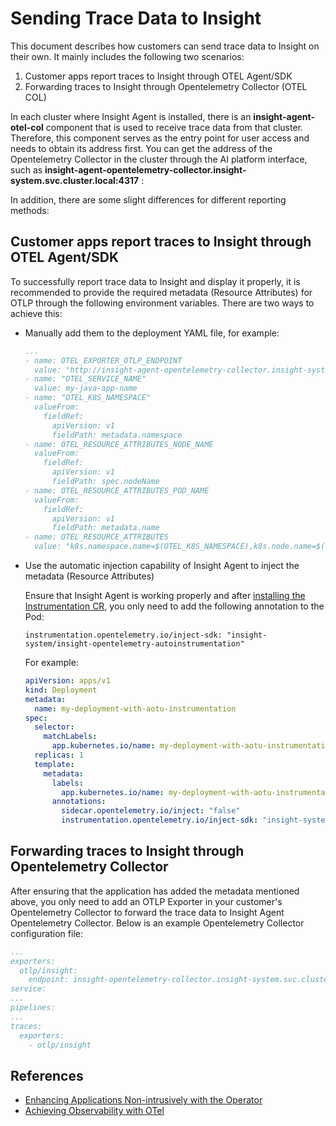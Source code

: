 # Sending Trace Data to Insight

This document describes how customers can send trace data to Insight on their own. It mainly includes the following two scenarios:

1. Customer apps report traces to Insight through OTEL Agent/SDK
2. Forwarding traces to Insight through Opentelemetry Collector (OTEL COL)

In each cluster where Insight Agent is installed, there is an __insight-agent-otel-col__ component
that is used to receive trace data from that cluster. Therefore, this component serves as the
entry point for user access and needs to obtain its address first. You can get the address of
the Opentelemetry Collector in the cluster through the AI platform interface, such as
 __insight-agent-opentelemetry-collector.insight-system.svc.cluster.local:4317__ :

In addition, there are some slight differences for different reporting methods:

## Customer apps report traces to Insight through OTEL Agent/SDK

To successfully report trace data to Insight and display it properly, it is recommended to provide
the required metadata (Resource Attributes) for OTLP through the following environment variables.
There are two ways to achieve this:

- Manually add them to the deployment YAML file, for example:

    ```yaml
    ...
    - name: OTEL_EXPORTER_OTLP_ENDPOINT
      value: "http://insight-agent-opentelemetry-collector.insight-system.svc.cluster.local:4317"
    - name: "OTEL_SERVICE_NAME"
      value: my-java-app-name
    - name: "OTEL_K8S_NAMESPACE"
      valueFrom:
        fieldRef:
          apiVersion: v1
          fieldPath: metadata.namespace
    - name: OTEL_RESOURCE_ATTRIBUTES_NODE_NAME
      valueFrom:
        fieldRef:
          apiVersion: v1
          fieldPath: spec.nodeName
    - name: OTEL_RESOURCE_ATTRIBUTES_POD_NAME
      valueFrom:
        fieldRef:
          apiVersion: v1
          fieldPath: metadata.name
    - name: OTEL_RESOURCE_ATTRIBUTES
      value: "k8s.namespace.name=$(OTEL_K8S_NAMESPACE),k8s.node.name=$(OTEL_RESOURCE_ATTRIBUTES_NODE_NAME),k8s.pod.name=$(OTEL_RESOURCE_ATTRIBUTES_POD_NAME)"
    ```

- Use the automatic injection capability of Insight Agent to inject the metadata (Resource Attributes)

    Ensure that Insight Agent is working properly and after [installing the Instrumentation CR](./operator.md#instrumentation-cr),
    you only need to add the following annotation to the Pod:

    ```console
    instrumentation.opentelemetry.io/inject-sdk: "insight-system/insight-opentelemetry-autoinstrumentation"
    ```

    For example:

    ```yaml
    apiVersion: apps/v1
    kind: Deployment
    metadata:
      name: my-deployment-with-aotu-instrumentation
    spec:
      selector:
        matchLabels:
          app.kubernetes.io/name: my-deployment-with-aotu-instrumentation-kuberntes
      replicas: 1
      template:
        metadata:
          labels:
            app.kubernetes.io/name: my-deployment-with-aotu-instrumentation-kuberntes
          annotations:
            sidecar.opentelemetry.io/inject: "false"
            instrumentation.opentelemetry.io/inject-sdk: "insight-system/insight-opentelemetry-autoinstrumentation"
    ```

## Forwarding traces to Insight through Opentelemetry Collector

After ensuring that the application has added the metadata mentioned above, you only need to add
an OTLP Exporter in your customer's Opentelemetry Collector to forward the trace data to
Insight Agent Opentelemetry Collector. Below is an example Opentelemetry Collector configuration file:

```yaml
...
exporters:
  otlp/insight:
    endpoint: insight-opentelemetry-collector.insight-system.svc.cluster.local:4317
service:
...
pipelines:
...
traces:
  exporters:
    - otlp/insight
```

## References

- [Enhancing Applications Non-intrusively with the Operator](./operator.md)
- [Achieving Observability with OTel](./otel.md)
